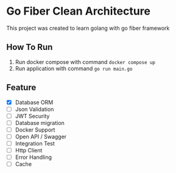 # Go Fiber Clean Architecture

This project was created to learn golang with go fiber framework

## How To Run

1. Run docker compose with command `docker compose up`
2. Run application with command `go run main.go`

## Feature

- [x] Database ORM
- [ ] Json Validation
- [ ] JWT Security
- [ ] Database migration
- [ ] Docker Support
- [ ] Open API / Swagger
- [ ] Integration Test
- [ ] Http Client
- [ ] Error Handling
- [ ] Cache